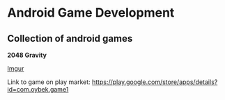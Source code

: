 # Android Game Development
Collection of android games
--

**2048 Gravity**

[Imgur](http://i.imgur.com/6XtrLh5.gifv)

Link to game on play market:
https://play.google.com/store/apps/details?id=com.oybek.game1

